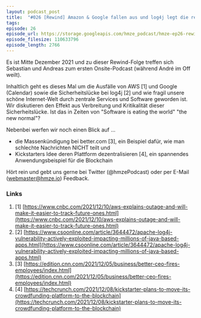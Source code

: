 ```yaml
---
layout: podcast_post
title:  "#026 [Rewind] Amazon & Google fallen aus und log4j legt die restliche Welt lahm"
tags:
episode: 26
episode_url: https://storage.googleapis.com/hmze_podcast/hmze-ep26-rewind.mp3
episode_filesize: 110633796
episode_length: 2766
---
```


Es ist Mitte Dezember 2021 und zu dieser Rewind-Folge treffen sich Sebastian und Andreas zum ersten Onsite-Podcast (während André im Off weilt).

Inhaltlich geht es dieses Mal um die Ausfälle von AWS [1] und Google (Calendar) sowie die Sicherheitslücke bei log4j [2] und wie fragil unsere schöne Internet-Welt durch zentrale Services und Software geworden ist. Wir diskutieren den Effekt aus Verbreitung und Kritikalität dieser Sicherheitslücke. Ist das in Zeiten von "Software is eating the world" "the new normal"?

Nebenbei werfen wir noch einen Blick auf ... 
* die Massenkündigung bei better.com [3], ein Beispiel dafür, wie man schlechte Nachrichten NICHT teilt und
* Kickstarters Idee deren Plattform dezentralisieren [4], ein spannendes Anwendungsbeispiel für die Blockchain

Hört rein und gebt uns gerne bei Twitter (@hmzePodcast) oder per E-Mail (webmaster@hmze.io) Feedback.

### Links ###
1. [1] [https://www.cnbc.com/2021/12/10/aws-explains-outage-and-will-make-it-easier-to-track-future-ones.html](https://www.cnbc.com/2021/12/10/aws-explains-outage-and-will-make-it-easier-to-track-future-ones.html)
2. [2] [https://www.csoonline.com/article/3644472/apache-log4j-vulnerability-actively-exploited-impacting-millions-of-java-based-apps.html](https://www.csoonline.com/article/3644472/apache-log4j-vulnerability-actively-exploited-impacting-millions-of-java-based-apps.html)
3. [3] [https://edition.cnn.com/2021/12/05/business/better-ceo-fires-employees/index.html](https://edition.cnn.com/2021/12/05/business/better-ceo-fires-employees/index.html)
4. [4] [https://techcrunch.com/2021/12/08/kickstarter-plans-to-move-its-crowdfunding-platform-to-the-blockchain](https://techcrunch.com/2021/12/08/kickstarter-plans-to-move-its-crowdfunding-platform-to-the-blockchain)